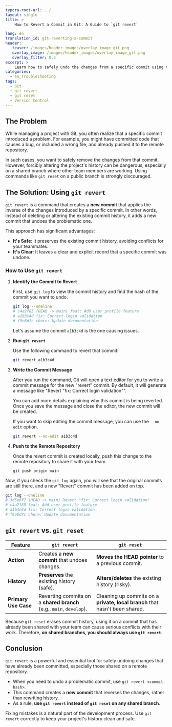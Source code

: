 ```yaml
---
typora-root-url: ../
layout: single
title: >
    How to Revert a Commit in Git: A Guide to `git revert`

lang: en
translation_id: git-reverting-a-commit
header:
   teaser: /images/header_images/overlay_image_git.png
   overlay_image: /images/header_images/overlay_image_git.png
   overlay_filter: 0.5
excerpt: >
    Learn how to safely undo the changes from a specific commit using the `git revert` command and understand its difference from `git reset`.
categories:
  - en_Troubleshooting
tags:
  - Git
  - git revert
  - git reset
  - Version Control
---
```


## The Problem

While managing a project with Git, you often realize that a specific commit introduced a problem. For example, you might have committed code that causes a bug, or included a wrong file, and already pushed it to the remote repository.

In such cases, you want to safely remove the changes from that commit. However, forcibly altering the project's history can be dangerous, especially on a shared branch where other team members are working. Using commands like `git reset` on a public branch is strongly discouraged.

## The Solution: Using `git revert`

`git revert` is a command that creates a **new commit** that applies the inverse of the changes introduced by a specific commit. In other words, instead of deleting or altering the existing commit history, it adds a new commit that undoes the problematic one.

This approach has significant advantages:
- **It's Safe**: It preserves the existing commit history, avoiding conflicts for your teammates.
- **It's Clear**: It leaves a clear and explicit record that a specific commit was undone.

### How to Use `git revert`

1.  **Identify the Commit to Revert**

    First, use `git log` to view the commit history and find the hash of the commit you want to undo.

    ```bash
    git log --oneline
    # c4a2f85 (HEAD -> main) feat: Add user profile feature
    # a1b3c4d fix: Correct login validation
    # f9e8d7c chore: Update documentation
    ```
    Let's assume the commit `a1b3c4d` is the one causing issues.

2.  **Run `git revert`**

    Use the following command to revert that commit:

    ```bash
    git revert a1b3c4d
    ```

3.  **Write the Commit Message**

    After you run the command, Git will open a text editor for you to write a commit message for the new "revert" commit. By default, it will generate a message like "Revert "fix: Correct login validation"".
    
    You can add more details explaining why this commit is being reverted. Once you save the message and close the editor, the new commit will be created.

    If you want to skip editing the commit message, you can use the `--no-edit` option.
    ```bash
    git revert --no-edit a1b3c4d
    ```

4.  **Push to the Remote Repository**

    Once the revert commit is created locally, push this change to the remote repository to share it with your team.

    ```bash
    git push origin main
    ```

Now, if you check the `git log` again, you will see that the original commits are still there, and a new "Revert" commit has been added on top.

```bash
git log --oneline
# 3d5e6f7 (HEAD -> main) Revert "fix: Correct login validation"
# c4a2f85 feat: Add user profile feature
# a1b3c4d fix: Correct login validation
# f9e8d7c chore: Update documentation
```

## `git revert` vs. `git reset`

| Feature | `git revert` | `git reset` |
| --- | --- | --- |
| **Action** | Creates a **new commit** that undoes changes. | **Moves the HEAD pointer** to a previous commit. |
| **History** | **Preserves** the existing history (safe). | **Alters/deletes** the existing history (risky). |
| **Primary Use Case** | Reverting commits on a **shared branch** (e.g., `main`, `develop`). | Cleaning up commits on a **private, local branch** that hasn't been shared. |

Because `git reset` erases commit history, using it on a commit that has already been shared with your team can cause serious conflicts with their work. Therefore, **on shared branches, you should always use `git revert`**.

## Conclusion

`git revert` is a powerful and essential tool for safely undoing changes that have already been committed, especially those shared on a remote repository.

-   When you need to undo a problematic commit, use `git revert <commit-hash>`.
-   This command creates a **new commit** that reverses the changes, rather than rewriting history.
-   As a rule, **use `git revert` instead of `git reset` on any shared branch**.

Fixing mistakes is a natural part of the development process. Use `git revert` correctly to keep your project's history clean and safe.
